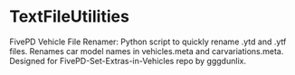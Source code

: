 # TextFileUtilities
FivePD Vehicle File Renamer: Python script to quickly rename .ytd and .ytf files. Renames car model names in vehicles.meta and carvariations.meta. Designed for FivePD-Set-Extras-in-Vehicles repo by gggdunlix.
